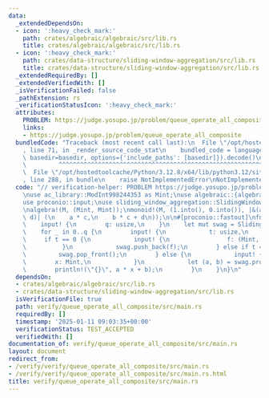 ```yaml
---
data:
  _extendedDependsOn:
  - icon: ':heavy_check_mark:'
    path: crates/algebraic/algebraic/src/lib.rs
    title: crates/algebraic/algebraic/src/lib.rs
  - icon: ':heavy_check_mark:'
    path: crates/data-structure/sliding-window-aggregation/src/lib.rs
    title: crates/data-structure/sliding-window-aggregation/src/lib.rs
  _extendedRequiredBy: []
  _extendedVerifiedWith: []
  _isVerificationFailed: false
  _pathExtension: rs
  _verificationStatusIcon: ':heavy_check_mark:'
  attributes:
    PROBLEM: https://judge.yosupo.jp/problem/queue_operate_all_composite
    links:
    - https://judge.yosupo.jp/problem/queue_operate_all_composite
  bundledCode: "Traceback (most recent call last):\n  File \"/opt/hostedtoolcache/Python/3.12.8/x64/lib/python3.12/site-packages/onlinejudge_verify/documentation/build.py\"\
    , line 71, in _render_source_code_stat\n    bundled_code = language.bundle(stat.path,\
    \ basedir=basedir, options={'include_paths': [basedir]}).decode()\n          \
    \         ^^^^^^^^^^^^^^^^^^^^^^^^^^^^^^^^^^^^^^^^^^^^^^^^^^^^^^^^^^^^^^^^^^^^^^^^^^^^^^^^^\n\
    \  File \"/opt/hostedtoolcache/Python/3.12.8/x64/lib/python3.12/site-packages/onlinejudge_verify/languages/rust.py\"\
    , line 288, in bundle\n    raise NotImplementedError\nNotImplementedError\n"
  code: "// verification-helper: PROBLEM https://judge.yosupo.jp/problem/queue_operate_all_composite\n\
    \nuse ac_library::ModInt998244353 as Mint;\nuse algebraic::{algebra, monoid};\n\
    use proconio::input;\nuse sliding_window_aggregation::SlidingWindowAggregation;\n\
    \nalgebra!(M, (Mint, Mint));\nmonoid!(M, (1.into(), 0.into()), |&(a, b), &(c,\
    \ d)| (\n    a * c,\n    b * c + d\n));\n\n#[proconio::fastout]\nfn main() {\n\
    \    input! {\n        q: usize,\n    }\n    let mut swag = SlidingWindowAggregation::<M>::new();\n\
    \    for _ in 0..q {\n        input! {\n            t: usize,\n        }\n   \
    \     if t == 0 {\n            input! {\n                f: (Mint, Mint),\n  \
    \          }\n            swag.push_back(f);\n        } else if t == 1 {\n   \
    \         swag.pop_front();\n        } else {\n            input! {\n        \
    \        x: Mint,\n            }\n            let (a, b) = swag.prod();\n    \
    \        println!(\"{}\", a * x + b);\n        }\n    }\n}\n"
  dependsOn:
  - crates/algebraic/algebraic/src/lib.rs
  - crates/data-structure/sliding-window-aggregation/src/lib.rs
  isVerificationFile: true
  path: verify/queue_operate_all_composite/src/main.rs
  requiredBy: []
  timestamp: '2025-01-11 09:03:35+00:00'
  verificationStatus: TEST_ACCEPTED
  verifiedWith: []
documentation_of: verify/queue_operate_all_composite/src/main.rs
layout: document
redirect_from:
- /verify/verify/queue_operate_all_composite/src/main.rs
- /verify/verify/queue_operate_all_composite/src/main.rs.html
title: verify/queue_operate_all_composite/src/main.rs
---
```

